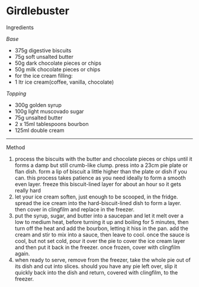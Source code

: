 # Girdlebuster

Ingredients

*Base*

-   375g digestive biscuits
-   75g soft unsalted butter
-   50g dark chocolate pieces or chips
-   50g milk chocolate pieces or chips
-   for the ice cream filling:
-   1 ltr ice cream(coffee, vanilla, chocolate)

*Topping*

-   300g golden syrup
-   100g light muscovado sugar
-   75g unsalted butter
-   2 x 15ml tablespoons bourbon
-   125ml double cream

--------------------------------------------------------------------------------

Method

1.  process the biscuits with the butter and chocolate pieces or chips until it
    forms a damp but still crumb-like clump. press into a 23cm pie plate or flan
    dish. form a lip of biscuit a little higher than the plate or dish if you
    can. this process takes patience as you need ideally to form a smooth even
    layer. freeze this biscuit-lined layer for about an hour so it gets really
    hard
2.  let your ice cream soften, just enough to be scooped, in the fridge. spread
    the ice cream into the hard-biscuit-lined dish to form a layer. then cover
    in clingfilm and replace in the freezer.
3.  put the syrup, sugar, and butter into a saucepan and let it melt over a low
    to medium heat, before turning it up and boiling for 5 minutes, then turn
    off the heat and add the bourbon, letting it hiss in the pan. add the cream
    and stir to mix into a sauce, then leave to cool. once the sauce is cool,
    but not set cold, pour it over the pie to cover the ice cream layer and then
    put it back in the freezer. once frozen, cover with clingfilm again.
4.  when ready to serve, remove from the freezer, take the whole pie out of its
    dish and cut into slices. should you have any pie left over, slip it quickly
    back into the dish and return, covered with clingfilm, to the freezer.
